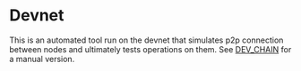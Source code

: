 # Devnet

This is an automated tool run on the devnet that simulates p2p connection between nodes and ultimately tests operations on them.
See [DEV_CHAIN](https://github.com/tenderly/zkevm-erigon/blob/devel/DEV_CHAIN.md) for a manual version.